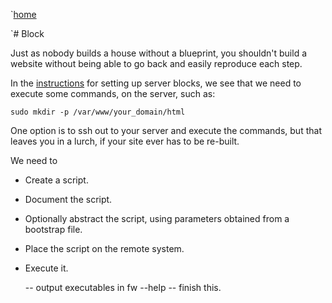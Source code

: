 `[home](README.md)

`# Block

Just as nobody builds a house without a blueprint,
you shouldn't build a website without being able to
go back and easily reproduce each step.

In the 
[instructions](https://www.digitalocean.com/community/tutorials/how-to-install-nginx-on-ubuntu-20-04)
for setting up server blocks, we see that we need to execute
some commands, on the server, such as:

    sudo mkdir -p /var/www/your_domain/html

One option is to ssh out to your server and execute the commands, but
that leaves you in a lurch, if your site ever has to be re-built.

We need to

* Create a script.
* Document the script.
* Optionally abstract the script, using parameters obtained from a bootstrap file.
* Place the script on the remote system.
* Execute it.




    -- output executables in fw --help
    -- finish this.